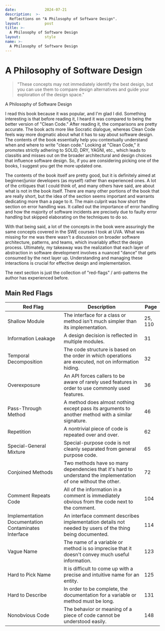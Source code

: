 ```yaml
---
date:             2024-07-21
description:  >-
  Reflections on "A Philosophy of Software Design".
layout:           post
title: >-
  A Philosophy of Software Design
layout:           style
name: >-
  A Philosophy of Software Design
---
```


# A Philosophy of Software Design

> "These concepts may not immediately identify the best design, but you can use them to compare design alternatives and guide your exploration of the design space."
<figcaption class="blockquote-footer">A Philosophy of Software Design</figcaption>

I read this book because it was popular, and I'm glad I did. Something interesting is that before reading it, I heard it was compared to being the better version of "Clean Code." After reading it, the comparisons are pretty accurate. The book acts more like Socratic dialogue, whereas Clean Code feels way more dogmatic about what it has to say about software design. The contents of the book essentially help you contextually understand when and where to write "clean code." Looking at "Clean Code," it promotes strictly adhering to SOLID, DRY, YAGNI, etc., which leads to classitis and misses out on the broader architectural and design choices that influence software design. So, if you are considering picking one of the books, I suggest you get the more updated one.

The contents of the book itself are pretty good, but it is definitely aimed at beginner/junior developers (as myself) rather than experienced ones. A lot of the critiques that I could think of, and many others have said, are about what is not in the book itself. There are many other portions of the book that are really short, but the idea of the section seems important and warrants dedicating more than a page to it. The main culprit was how short the section on error handling was. It called out the importance of error handling and how the majority of software incidents are precisely due to faulty error handling but skipped elaborating on the techniques to do so.

With that being said, a lot of the concepts in the book were assuringly the same concepts covered in the SWE courses I took at UVA. What was missing for me was there wasn't a discussion on broader software architecture, patterns, and teams, which invariably affect the design process. Ultimately, my takeaway was the realization that each layer of abstraction in software development involves a nuanced "dance" that gets consumed by the next layer up. Understanding and managing these interactions is crucial for effective design and implementation.

The next section is just the collection of "red-flags" / anti-patterns the author has experienced before.

## Main Red Flags

| Red Flag                                    | Description                                                                                                    | Page |
|------------------------------------------|----------------------------------------------------------------------------------------------------------------|------|
| Shallow Module                           | The interface for a class or method isn't much simpler than its implementation.                                | 25, 110 |
| Information Leakage                      | A design decision is reflected in multiple modules.                                                             | 31   |
| Temporal Decomposition                   | The code structure is based on the order in which operations are executed, not on information hiding.            | 32   |
| Overexposure                             | An API forces callers to be aware of rarely used features in order to use commonly used features.                | 36   |
| Pass-Through Method                      | A method does almost nothing except pass its arguments to another method with a similar signature.               | 46   |
| Repetition                               | A nontrivial piece of code is repeated over and over.                                                            | 62   |
| Special-General Mixture                  | Special-purpose code is not cleanly separated from general purpose code.                                         | 65   |
| Conjoined Methods                        | Two methods have so many dependencies that it's hard to understand the implementation of one without the other.  | 72   |
| Comment Repeats Code                     | All of the information in a comment is immediately obvious from the code next to the comment.                      | 104  |
| Implementation Documentation Contaminates Interface | An interface comment describes implementation details not needed by users of the thing being documented.        | 114  |
| Vague Name                               | The name of a variable or method is so imprecise that it doesn't convey much useful information.                  | 123  |
| Hard to Pick Name                        | It is difficult to come up with a precise and intuitive name for an entity.                                      | 125  |
| Hard to Describe                         | In order to be complete, the documentation for a variable or method must be long.                                | 131  |
| Nonobvious Code                          | The behavior or meaning of a piece of code cannot be understood easily.                                           | 148  |
